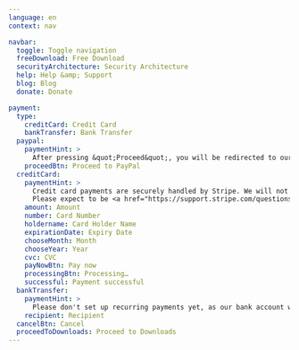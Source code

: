 ```yaml
---
language: en
context: nav

navbar:
  toggle: Toggle navigation
  freeDownload: Free Download
  securityArchitecture: Security Architecture
  help: Help &amp; Support
  blog: Blog
  donate: Donate

payment:
  type:
    creditCard: Credit Card
    bankTransfer: Bank Transfer
  paypal:
    paymentHint: >
      After pressing &quot;Proceed&quot;, you will be redirected to our PayPal site.
    proceedBtn: Proceed to PayPal
  creditCard:
    paymentHint: >
      Credit card payments are securely handled by Stripe. We will not be able to see your card number or CVC.
      Please expect to be <a href="https://support.stripe.com/questions/i-have-a-charge-on-my-card-from-stripe-but-i-m-not-a-stripe-user" target="_blank">charged by Stripe</a>.
    amount: Amount
    number: Card Number
    holdername: Card Holder Name
    expirationDate: Expiry Date
    chooseMonth: Month
    chooseYear: Year
    cvc: CVC
    payNowBtn: Pay now
    processingBtn: Processing…
    successful: Payment successful
  bankTransfer:
    paymentHint: >
      Please don't set up recurring payments yet, as our bank account will change soon due to legal reasons.
    recipient: Recipient
  cancelBtn: Cancel
  proceedToDownloads: Proceed to Downloads
---
```

